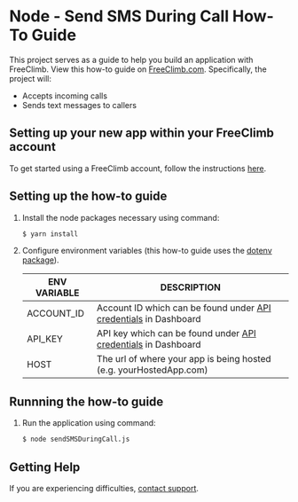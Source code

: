 # Node - Send SMS During Call How-To Guide

This project serves as a guide to help you build an application with FreeClimb. View this how-to guide on [FreeClimb.com](https://docs.freeclimb.com/docs/send-a-message#section-nodejs). Specifically, the project will:

- Accepts incoming calls
- Sends text messages to callers   

## Setting up your new app within your FreeClimb account

To get started using a FreeClimb account, follow the instructions [here](https://docs.freeclimb.com/docs/getting-started-with-freeclimb).

## Setting up the how-to guide

1. Install the node packages necessary using command:

   ```bash
   $ yarn install
   ```

2. Configure environment variables (this how-to guide uses the [dotenv package](https://www.npmjs.com/package/dotenv)).

   | ENV VARIABLE            | DESCRIPTION                                                                                                                                                                             |
   | ----------------------- | --------------------------------------------------------------------------------------------------------------------------------------------------------------------------------------- |
   | ACCOUNT_ID              | Account ID which can be found under [API credentials](https://www.freeclimb.com/dashboard/portal/account/authentication) in Dashboard                                                         |
   | API_KEY              | API key which can be found under [API credentials](https://www.freeclimb.com/dashboard/portal/account/authentication) in Dashboard                                               |
   | HOST | The url of where your app is being hosted (e.g. yourHostedApp.com) |

## Runnning the how-to guide

1. Run the application using command:

   ```bash
   $ node sendSMSDuringCall.js
   ```

## Getting Help

If you are experiencing difficulties, [contact support](https://freeclimb.com/support).
